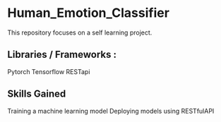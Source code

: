 # Human_Emotion_Classifier

This repository focuses on a self learning project. 

## Libraries / Frameworks : 

Pytorch 
Tensorflow 
RESTapi

## Skills Gained 

Training a machine learning model 
Deploying models using RESTfulAPI
